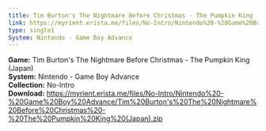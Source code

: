 ```yaml
---
title: Tim Burton's The Nightmare Before Christmas - The Pumpkin King (Japan)
link: https://myrient.erista.me/files/No-Intro/Nintendo%20-%20Game%20Boy%20Advance/Tim%20Burton's%20The%20Nightmare%20Before%20Christmas%20-%20The%20Pumpkin%20King%20(Japan).zip
type: single1
System: Nintendo - Game Boy Advance
---
```

<b>Game:</b> Tim Burton's The Nightmare Before Christmas - The Pumpkin King (Japan)<br>
<b>System:</b> Nintendo - Game Boy Advance<br>
<b>Collection:</b> No-Intro<br>
<b>Download:</b> https://myrient.erista.me/files/No-Intro/Nintendo%20-%20Game%20Boy%20Advance/Tim%20Burton's%20The%20Nightmare%20Before%20Christmas%20-%20The%20Pumpkin%20King%20(Japan).zip